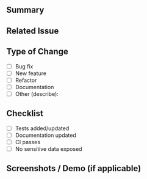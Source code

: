 ## Summary

<!-- Briefly describe the changes and the motivation. -->

## Related Issue

<!-- Link to related issues (if any). -->

## Type of Change

- [ ] Bug fix
- [ ] New feature
- [ ] Refactor
- [ ] Documentation
- [ ] Other (describe):

## Checklist

- [ ] Tests added/updated
- [ ] Documentation updated
- [ ] CI passes
- [ ] No sensitive data exposed

## Screenshots / Demo (if applicable)

<!-- Add screenshots or demo instructions if relevant. -->
